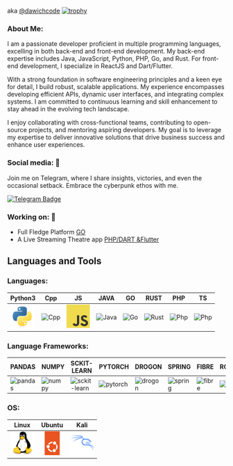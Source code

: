 
aka <a href="https://github.com/dawichcode">@dawichcode</a>
[![trophy](https://github-profile-trophy.vercel.app/?username=sammorozov&title=Stars,Followers,Commits,Repositories,MultipleLang,PullRequest&theme=onedark)](https://github.com/ryo-ma/github-profile-trophy)
  
### About Me: 
I am a passionate developer proficient in multiple programming languages, excelling in both back-end and front-end development. My back-end expertise includes Java, JavaScript, Python, PHP, Go, and Rust. For front-end development, I specialize in ReactJS and Dart/Flutter.

With a strong foundation in software engineering principles and a keen eye for detail, I build robust, scalable applications. My experience encompasses developing efficient APIs, dynamic user interfaces, and integrating complex systems. I am committed to continuous learning and skill enhancement to stay ahead in the evolving tech landscape.

I enjoy collaborating with cross-functional teams, contributing to open-source projects, and mentoring aspiring developers. My goal is to leverage my expertise to deliver innovative solutions that drive business success and enhance user experiences.

### Social media: 📡    
Join me on Telegram, where I share insights, victories, and even the occasional setback. Embrace the cyberpunk ethos with me. 

[![Telegram Badge](https://img.shields.io/badge/Telegram-blue?style=for-the-badge&logo=telegram&logoColor=white)](https://t.me/#me)


### Working on: 🚀

- Full Fledge Platform [GO](https://github.com/wcodewiz/grambid)
- A Live Streaming Theatre app [PHP/DART &Flutter](https://github.com/wcodewiz/theatre) 


## Languages and Tools 
<div>

### Languages:
| Python3 | Cpp | JS | JAVA | GO | RUST | PHP | TS
|---------|-----|----|------|----|------|-----|----
|  <img src="https://github.com/devicons/devicon/blob/master/icons/python/python-original.svg" title="Python"  alt="Python" width="55" height="55"/> |  <img src="https://upload.wikimedia.org/wikipedia/commons/thumb/1/18/ISO_C%2B%2B_Logo.svg/800px-ISO_C%2B%2B_Logo.svg.png" title="C"  alt="Cpp" width="55" height="55"/> |  <img src="https://github.com/devicons/devicon/blob/master/icons/javascript/javascript-original.svg" title="JavaScript" alt="JavaScript" width="55" height="55"/> |  <img src="https://encrypted-tbn0.gstatic.com/images?q=tbn:ANd9GcQx2tEi3labYWSv9nHowb8JXue6pOLMtGsCwA&s" title="Java" alt="Java" width="55" height="55"/>|<img src="https://encrypted-tbn0.gstatic.com/images?q=tbn:ANd9GcTN4W4k4zseh-AKurUNiz98TiScprGtQNykdQ&s" title="Go" alt="Go" width="55" height="55"/>|<img src="https://encrypted-tbn0.gstatic.com/images?q=tbn:ANd9GcT2pXtpKPv0HvZNDPNB314eZ4Fw9zTFKB2JC-cjMXdZe3d3nflIseQa2KDG9BAUQnmsQOE&usqp=CAU" title="Rust" alt="Rust" width="55" height="55"/>|  <img src="https://upload.wikimedia.org/wikipedia/commons/thumb/2/27/PHP-logo.svg/1200px-PHP-logo.svg.png" title="Php" alt="Php" width="55" height="55"/>| <img src="https://encrypted-tbn0.gstatic.com/images?q=tbn:ANd9GcTcr9ErjixrOB4brfXICewuiMmzsvkUJ4jlHg&s" title="Php" alt="Php" width="55" height="55"/>|


### Language Frameworks:
| PANDAS | NUMPY | SCKIT-LEARN | PYTORCH | DROGON | SPRING | FIBRE | ROCKET | ACTIX | LARAVEL | REACTJS
|--------|-------|-------------|---------|--------|--------|-------|--------|-------|---------|--------
|<img src="https://encrypted-tbn0.gstatic.com/images?q=tbn:ANd9GcRSu9xFbA6COOd9Wq-koFEoAFD7wpFgbvdz6Q&s" title="pandas"  alt="pandas" width="55" height="55"/>|<img src="https://encrypted-tbn0.gstatic.com/images?q=tbn:ANd9GcSMrTWz33b86nfIrgaW9jE_t-7VCcqJtjL-pg&s" title="numpy"  alt="numpy" width="55" height="55"/>|<img src="https://upload.wikimedia.org/wikipedia/commons/thumb/0/05/Scikit_learn_logo_small.svg/1200px-Scikit_learn_logo_small.svg.png" title="sckit-learn"  alt="sckit-learn" width="55" height="55"/>|<img src="https://encrypted-tbn0.gstatic.com/images?q=tbn:ANd9GcTNrJcOBtJ6AUl67wthYTgThKExdpdw3GPY-g&s" title="pytorch"  alt="pytorch" width="55" height="55"/>|<img src="https://repository-images.githubusercontent.com/131236938/be693c00-693d-11e9-9d03-90c0d5344650" title="drogon"  alt="drogon" width="55" height="55"/>|<img src="https://repository-images.githubusercontent.com/259018719/0663e880-8a02-11ea-9c75-44ca9a90cc1f" title="spring"  alt="spring" width="55" height="55"/>|<img src="https://media.licdn.com/dms/image/D4E12AQEfkS64EosIDg/article-cover_image-shrink_720_1280/0/1686560244741?e=2147483647&v=beta&t=CJUnLQgA1ht-tmQ3bVu9USG668nwc-dZPXthZ4IY0_o" title="fibre"  alt="fibre" width="55" height="55"/>|<img src="https://encrypted-tbn0.gstatic.com/images?q=tbn:ANd9GcTc-bp4B5BAur2mdhc5a_mf3h5vD2QlhW2DGw&s" title="rocket"  alt="rocket" width="55" height="55"/>|<img src="https://avatars.githubusercontent.com/u/32776943?s=200&v=4" title="actix"  alt="actix" width="55" height="55"/>|<img src="https://encrypted-tbn0.gstatic.com/images?q=tbn:ANd9GcQx46h7ehDtz9gd7NkmQ3RvqdoGtGXHwBuCWA&s" title="laravel"  alt="laravel" width="55" height="55"/>|<img src="https://encrypted-tbn0.gstatic.com/images?q=tbn:ANd9GcQcR5U16C8yXgBpl7-Bc7Itjx3_LRl425zINA&s" title="reactjs"  alt="reactjs" width="55" height="55"/>
  

### OS:

| Linux | Ubuntu | Kali |
|----------|----------|----------|
| <img src="https://github.com/devicons/devicon/blob/master/icons/linux/linux-original.svg" title="Linux" alt="Linux" width="55" height="55"/> | <img src="https://github.com/devicons/devicon/blob/master/icons/ubuntu/ubuntu-original.svg" title="Ubuntu" alt="Ubuntu" width="55" height="55"/> | <img src="https://github.com/canaleal/devicon/blob/new-icon-kali-linux/icons/kalilinux/kalilinux-original-wordmark.svg" title="Linux" alt="Linux" width="55" height="55"/> |


